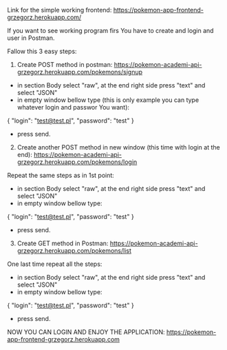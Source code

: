 Link for the simple working frontend:
https://pokemon-app-frontend-grzegorz.herokuapp.com/

If you want to see working program firs You have to create and login and user in Postman.

Fallow this 3 easy steps:

1) Create POST method in postman:
https://pokemon-academi-api-grzegorz.herokuapp.com/pokemons/signup

- in section Body select "raw", at the end right side press "text" and select "JSON"
- in empty window bellow type (this is only example you can type whatever login and passwor You want):

{
    "login": "test@test.pl",
    "password": "test"
}

- press send.

2) Create another POST method in new window (this time with login at the end):
https://pokemon-academi-api-grzegorz.herokuapp.com/pokemons/login

Repeat the same steps as in 1st point:


- in section Body select "raw", at the end right side press "text" and select "JSON"
- in empty window bellow type:

{
    "login": "test@test.pl",
    "password": "test"
}

- press send.

3) Create GET method in Postman:
https://pokemon-academi-api-grzegorz.herokuapp.com/pokemons/list

One last time repeat all the steps:

- in section Body select "raw", at the end right side press "text" and select "JSON"
- in empty window bellow type:

{
    "login": "test@test.pl",
    "password": "test"
}

- press send.

NOW YOU CAN LOGIN AND ENJOY THE APPLICATION:
https://pokemon-app-frontend-grzegorz.herokuapp.com
